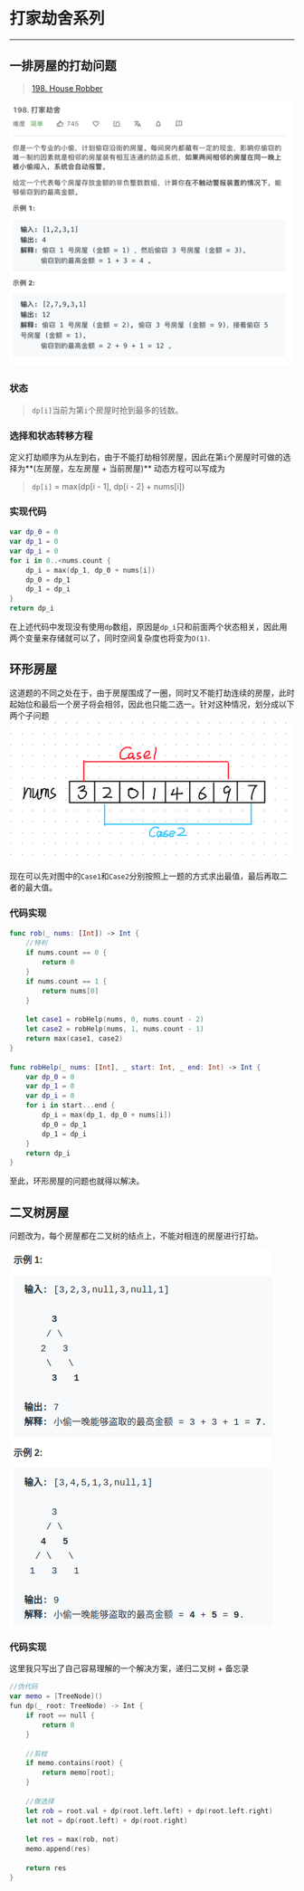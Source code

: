 # 打家劫舍系列
---

## 一排房屋的打劫问题
> [198. House Robber](https://leetcode-cn.com/problems/house-robber/)

![](images/robber.png)

### 状态

> `dp[i]`当前为第`i`个房屋时抢到最多的钱数。

### 选择和状态转移方程
定义打劫顺序为从左到右，由于不能打劫相邻房屋，因此在第`i`个房屋时可做的选择为**(左房屋，左左房屋 + 当前房屋)**
动态方程可以写成为
> `dp[i]` = max(dp[i - 1], dp[i - 2] + nums[i])

### 实现代码
```Swift
var dp_0 = 0
var dp_1 = 0
var dp_i = 0
for i in 0..<nums.count {
    dp_i = max(dp_1, dp_0 + nums[i])
    dp_0 = dp_1
    dp_1 = dp_i
}
return dp_i
```
在上述代码中发现没有使用`dp`数组，原因是`dp_i`只和前面两个状态相关，因此用两个变量来存储就可以了，同时空间复杂度也将变为`O(1)`.

## 环形房屋
这道题的不同之处在于，由于房屋围成了一圈，同时又不能打劫连续的房屋，此时起始位和最后一个房子将会相邻，因此也只能二选一。针对这种情况，划分成以下两个子问题
![](images/case.png)

现在可以先对图中的`Case1`和`Case2`分别按照上一题的方式求出最值，最后再取二者的最大值。

### 代码实现
```Swift
func rob(_ nums: [Int]) -> Int {
    //特判
    if nums.count == 0 {
        return 0
    }
    if nums.count == 1 {
        return nums[0]
    }

    let case1 = robHelp(nums, 0, nums.count - 2)
    let case2 = robHelp(nums, 1, nums.count - 1)
    return max(case1, case2)
}

func robHelp(_ nums: [Int], _ start: Int, _ end: Int) -> Int {
    var dp_0 = 0
    var dp_1 = 0
    var dp_i = 0
    for i in start...end {
        dp_i = max(dp_1, dp_0 + nums[i])
        dp_0 = dp_1
        dp_1 = dp_i
    }
    return dp_i
}
```
至此，环形房屋的问题也就得以解决。

## 二叉树房屋

问题改为，每个房屋都在二叉树的结点上，不能对相连的房屋进行打劫。

![](images/case2.png)

### 代码实现
这里我只写出了自己容易理解的一个解决方案，递归二叉树 + 备忘录
```Swift 
//伪代码
var memo = [TreeNode]()
fun dp(_ root: TreeNode) -> Int {
    if root == null {
        return 0
    }
    
    //剪枝
    if memo.contains(root) {
        return memo[root];
    }

    //做选择 
    let rob = root.val + dp(root.left.left) + dp(root.left.right)
    let not = dp(root.left) + dp(root.right)

    let res = max(rob, not)
    memo.append(res)

    return res
}
```


